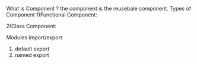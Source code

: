 What is Component ?
the component is the reusebale component.
Types of Component
1)Functional Component:

2)Class Component:


Modules import/export
1. default export
2. named export